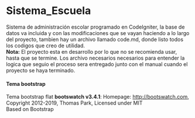 # Sistema_Escuela
Sistema de administración escolar programado en CodeIgniter, la base de datos va incluida y con las modificaciones que se vayan haciendo a lo largo del proyecto, tambien hay un archivo llamado code.md, donde listo todos los codigos que creo de utilidad.  
**Nota:** El proyecto esta en desarrollo por lo que no se recomienda usar, hasta que se termine. Los archivo necesarios necesarios para entender la logica que seguio el proceso sera entregado junto con el manual cuando el proyecto se haya terminado.

#### Tema bootstrap
Tema bootstrap flat **bootswatch v3.4.1**: Homepage: http://bootswatch.com, Copyright 2012-2019, Thomas Park, Licensed under MIT  
Based on Bootstrap

